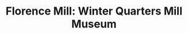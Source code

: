 ---
layout: repo
title: "Florence Mill: Winter Quarters Mill Museum"
id: 11761
permalink: repos/11761/
---